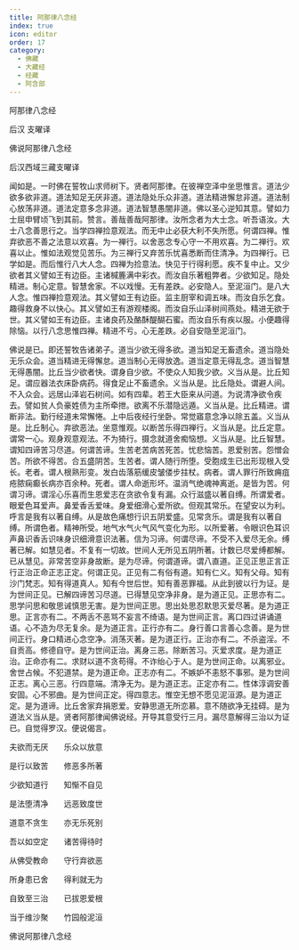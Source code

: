 ```yaml
---
title: 阿那律八念经
index: true
icon: editor
order: 17
category:
  - 佛藏
  - 大藏经
  - 经藏
  - 阿含部
---
```


  阿那律八念经  

后汉 支曜译  

佛说阿那律八念经  

后汉西域三藏支曜译  

闻如是。一时佛在誓牧山求师树下。贤者阿那律。在彼禅空泽中坐思惟言。道法少欲多欲非道。道法知足无厌非道。道法隐处乐众非道。道法精进懈怠非道。道法制心放荡非道。道法定意多念非道。道法智慧愚闇非道。佛以圣心逆知其意。譬如力士屈申臂顷飞到其前。赞言。善哉善哉阿那律。汝所念者为大士念。听吾语汝。大士八念善思行之。当学四禅捡意观法。而无中止必获大利不失所愿。何谓四禅。惟弃欲恶不善之法意以欢喜。为一禅行。以舍恶念专心守一不用欢喜。为二禅行。欢喜以止。惟如法观觉见苦乐。为三禅行又弃苦乐忧喜悉断而住清净。为四禅行。已学如是。而后惟行八大人念。四禅为捡意法。快见于行得利愿。疾不复中止。又少欲者其义譬如王有边臣。主诸椷簏满中彩衣。而汝自乐著粗弊者。少欲知足。隐处精进。制心定意。智慧舍家。不以戏慢。无有差跌。必安隐人。至泥洹门。是八大人念。惟四禅捡意观法。其义譬如王有边臣。监主厨宰和调五味。而汝自乐乞食。趣得救身不以快心。其义譬如王有游观楼阁。而汝自乐山泽树间燕处。精进无欲于世。其义譬如王有边臣。主诸良药及酪酥醍醐石蜜。而汝自乐有疾以服。小便趣得除恼。以行八念思惟四禅。精进不亏。心无差跌。必自安隐至泥洹门。  

佛说是已。即还誓牧告诸弟子。道当少欲无得多欲。道当知足无畜遗余。道当隐处无乐众会。道当精进无得懈怠。道当制心无得放逸。道当定意无得乱念。道当智慧无得愚闇。比丘当少欲者快。谓身自少欲。不使众人知我少欲。义当从是。比丘知足。谓应器法衣床卧病药。得食足止不畜遗余。义当从是。比丘隐处。谓避人间。不入众会。远居山泽岩石树间。如有四辈。若王大臣来从问道。为说清净欲令疾去。譬如贫人负豪姓债为主所牵抴。欲离不乐潜隐远遁。义当从是。比丘精进。谓断非法。勤行经道未常懈惓。上中后夜经行坐卧。常觉寤意念净以除五盖。义当从是。比丘制心。弃欲恶法。坐意惟观。以断苦乐得四禅行。义当从是。比丘定意。谓常一心。观身观意观法。不为猗行。摄念就道舍痴恼想。义当从是。比丘智慧。谓知四谛苦习尽道。何谓苦谛。生苦老苦病苦死苦。忧悲恼苦。恩爱别苦。怨憎会苦。所欲不得苦。合五盛阴苦。生苦者。谓人随行所堕。受胞成生已出形现根入受长。老者。谓人根熟形变。发白齿落筋缓皮皱偻步拄杖。病者。谓人罪行所致痈疽疮脓痫癫长病亦百余种。死者。谓人命逝形坏。温消气绝魂神离逝。是皆为苦。何谓习谛。谓淫心乐喜而生恩爱志在贪欲令复有漏。众行滋盛以著自缚。所谓爱者。眼爱色耳爱声。鼻爱香舌爱味。身爱细滑心爱所欲。但观其常乐。在望安以为利。呼言是我有以著自缚。从是故色痛想行识五阴爱盛。见常贪乐。谓是我有以著自缚。所谓色者。精神所受。地气水气火气风气变化为形。以所爱著。令眼识色耳识声鼻识香舌识味身识细滑意识法著。信为习谛。何谓尽谛。不受不入爱尽无余。缚著已解。如慧见者。不复有一切故。世间人无所见五阴所著。计数已尽爱缚都解。已从慧见。非常苦空非身故断。是为尽谛。何谓道谛。谓八直道。正见正思正言正行正治正命正志正定。何谓正见。正见有二有俗有道。知有仁义。知有父母。知有沙门梵志。知有得道真人。知有今世后世。知有善恶罪福。从此到彼以行为证。是为世间正见。已解四谛苦习尽道。已得慧见空净非身。是为道正见。正思亦有二。思学问思和敬思诫慎思无害。是为世间正思。思出处思忍默思灭爱尽著。是为道正思。正言亦有二。不两舌不恶骂不妄言不绮语。是为世间正言。离口四过讲诵道语。心不造为尽无复余。是为道正言。正行亦有二。身行善口言善心念善。是为世间正行。身口精进心念空净。消荡灭著。是为道正行。正治亦有二。不杀盗淫。不自贡高。修德自守。是为世间正治。离身三恶。除断苦习。灭爱求度。是为道正治。正命亦有二。求财以道不贪苟得。不诈绐心于人。是为世间正命。以离邪业。舍世占候。不犯道禁。是为道正命。正志亦有二。不嫉妒不恚怒不事邪。是为世间正志。离心三恶。行四意端。清净无为。是为道正志。正定亦有二。性体淳调安善安固。心不邪曲。是为世间正定。得四意志。惟空无想不愿见泥洹源。是为道正定。是为道谛。比丘舍家弃捐恩爱。安静思道无所恋慕。意不随欲净无挂碍。是为道法义当从是。贤者阿那律闻佛说经。开导其意受行三月。漏尽意解得三治以为证已。自觉得罗汉。便说偈言。  

夫欲而无厌　　乐众以放意  

是行以致苦　　修恶多所著  

少欲知道行　　知惭不自见  

是法堕清净　　远恶致度世  

道意不贪生　　亦无乐死别  

吾以如空定　　诸苦得待时  

从佛受教命　　守行弃欲恶  

所身患已舍　　得利就无为  

自致至三治　　已拔恩爱根  

当于维沙聚　　竹园般泥洹  

佛说阿那律八念经  
